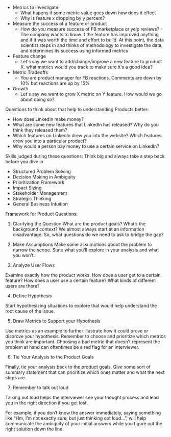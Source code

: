 * Metrics to investigate:
  * What hapens if some metric value goes down how does it effect 
  * Why is feature x dropping by y percent?
* Measure the success of a feature or product
  * How do you measure success of FB marketplace or yelp reviews? - The company wants to know if the feature has improved anything and if it was worth the time and effort to build. At this point, the data scientist steps in and thinks of methodology to investigate the data, and determines its success using informed metrics
* Feature change
  * Let's say we want to add/change/improve a new feature to product X. what metrics would you track to make sure it's a good idea?
* Metric Tradeoffs
  * You are product manager for FB reactions. Comments are down by 10% but reactions are up by 15%
* Growth
  * Let's say we want to grow X metric on Y feature. How would we go about doing so?
  
Questions to think about that help to understanding Products better:
* How does LinkedIn make money?
* What are some new features that LinkedIn has released? Why do you think they released them?
* Which features on LinkedIn drew you into the website? Which features drew you into a particular product?
* Why would a person pay money to use a certain service on LinkedIn?

Skills judged during these questions: Think big and always take a step back before you dive in
* Structured Problem Solving
* Decision Making in Ambiguity
* Prioritization Framework
* Impact Sizing
* Stakeholder Management
* Strategic Thinking
* General Business Intuition

Framework for Product Questions:
1. Clarifying the Question
What are the product goals? What’s the background context? We almost always start at an information disadvantage. So, what questions do we need to ask to bridge the gap?
2. Make Assumptions
Make some assumptions about the problem to narrow the scope. State what you’ll explore in your analysis and what you won’t.

3. Analyze User Flows

Examine exactly how the product works. How does a user get to a certain feature? How does a user use a certain feature? What kinds of different users are there?

4. Define Hypothesis

Start hypothesizing situations to explore that would help understand the root cause of the issue.

5. Draw Metrics to Support your Hypothesis

Use metrics as an example to further illustrate how it could prove or disprove your hypothesis. Remember to choose and prioritize which metrics you think are important. Choosing a bad metric that doesn’t represent the problem at hand can oftentimes be a red flag for an interviewer.

6. Tie Your Analysis to the Product Goals

Finally, tie your analysis back to the product goals. Give some sort of summary statement that can prioritize which ones matter and what the next steps are.

7. Remember to talk out loud

Talking out loud helps the interviewer see your thought process and lead you in the right direction if you get lost.

For example, if you don’t know the answer immediately, saying something like “Hm, I’m not exactly sure, but just thinking out loud…”, will help communicate the ambiguity of your initial answers while you figure out the right solution down the line.













